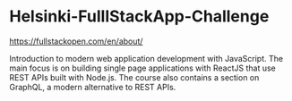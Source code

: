 # Helsinki-FulllStackApp-Challenge
https://fullstackopen.com/en/about/

Introduction to modern web application development with JavaScript. The main focus is on building single page applications with ReactJS that use REST APIs built with Node.js. The course also contains a section on GraphQL, a modern alternative to REST APIs.

